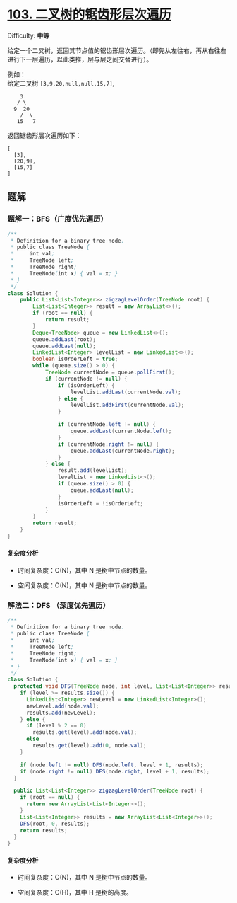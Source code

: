 # [103\. 二叉树的锯齿形层次遍历](https://leetcode-cn.com/problems/binary-tree-zigzag-level-order-traversal/)

Difficulty: **中等**


给定一个二叉树，返回其节点值的锯齿形层次遍历。（即先从左往右，再从右往左进行下一层遍历，以此类推，层与层之间交替进行）。

例如：  
给定二叉树 `[3,9,20,null,null,15,7]`,

```
    3
   / \
  9  20
    /  \
   15   7
```

返回锯齿形层次遍历如下：

```
[
  [3],
  [20,9],
  [15,7]
]
```

## 题解

### 题解一：BFS（广度优先遍历）

```java
/**
 * Definition for a binary tree node.
 * public class TreeNode {
 *     int val;
 *     TreeNode left;
 *     TreeNode right;
 *     TreeNode(int x) { val = x; }
 * }
 */
class Solution {
    public List<List<Integer>> zigzagLevelOrder(TreeNode root) {
        List<List<Integer>> result = new ArrayList<>();
        if (root == null) {
            return result;
        }
        Deque<TreeNode> queue = new LinkedList<>();
        queue.addLast(root);
        queue.addLast(null);
        LinkedList<Integer> levelList = new LinkedList<>();
        boolean isOrderLeft = true;
        while (queue.size() > 0) {
            TreeNode currentNode = queue.pollFirst();
            if (currentNode != null) {
                if (isOrderLeft) {
                    levelList.addLast(currentNode.val);
                } else {
                    levelList.addFirst(currentNode.val);
                }

                if (currentNode.left != null) {
                    queue.addLast(currentNode.left);
                }
                if (currentNode.right != null) {
                    queue.addLast(currentNode.right);
                } 
            } else {
                result.add(levelList);
                levelList = new LinkedList<>();
                if (queue.size() > 0) {
                    queue.addLast(null);
                }
                isOrderLeft = !isOrderLeft;
            }
        }
        return result;
    }
}
```

#### 复杂度分析

- 时间复杂度：O(N)，其中 N 是树中节点的数量。

- 空间复杂度：O(N)，其中 N 是树中节点的数量。

### 解法二：DFS （深度优先遍历）

```java
/**
 * Definition for a binary tree node.
 * public class TreeNode {
 *     int val;
 *     TreeNode left;
 *     TreeNode right;
 *     TreeNode(int x) { val = x; }
 * }
 */
class Solution {
  protected void DFS(TreeNode node, int level, List<List<Integer>> results) {
    if (level >= results.size()) {
      LinkedList<Integer> newLevel = new LinkedList<Integer>();
      newLevel.add(node.val);
      results.add(newLevel);
    } else {
      if (level % 2 == 0)
        results.get(level).add(node.val);
      else
        results.get(level).add(0, node.val);
    }

    if (node.left != null) DFS(node.left, level + 1, results);
    if (node.right != null) DFS(node.right, level + 1, results);
  }

  public List<List<Integer>> zigzagLevelOrder(TreeNode root) {
    if (root == null) {
      return new ArrayList<List<Integer>>();
    }
    List<List<Integer>> results = new ArrayList<List<Integer>>();
    DFS(root, 0, results);
    return results;
  }
}
```

#### 复杂度分析

- 时间复杂度：O(N)，其中 N 是树中节点的数量。

- 空间复杂度：O(H)，其中 H 是树的高度。
